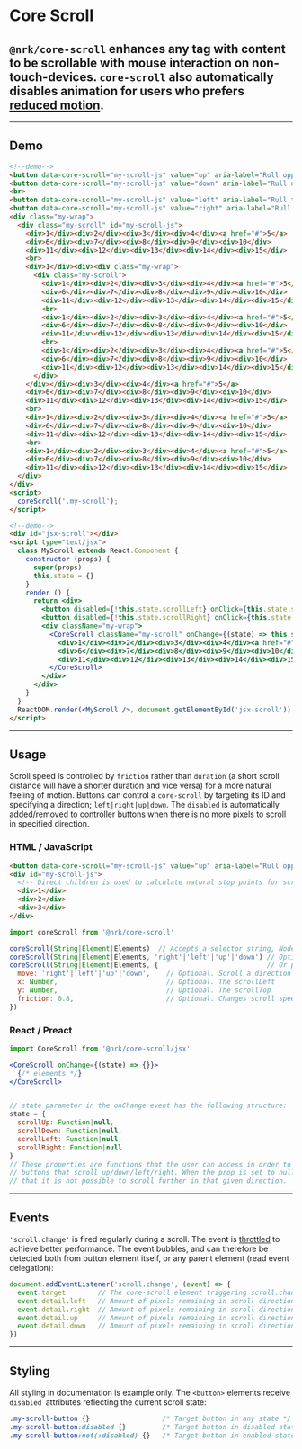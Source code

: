# Core Scroll

## `@nrk/core-scroll` enhances any tag with content to be scrollable with mouse interaction on non-touch-devices. `core-scroll` also automatically disables animation for users who prefers [reduced motion](https://css-tricks.com/introduction-reduced-motion-media-query/).

---

<script src="core-scroll/core-scroll.min.js"></script>
<script src="core-scroll/jsx/index.js"></script>
<style>
  #my-scroll-js { height: 200px }
  .my-wrap { overflow: hidden; white-space: nowrap; border: 1px solid; height: 100% }
  .my-scroll > * { box-sizing: border-box; display: inline-block; vertical-align: top; width: 30%; height: 90px; padding: 10px; border: 1px solid; margin: 10px; transition: 1s }
</style>

## Demo

```html
<!--demo-->
<button data-core-scroll="my-scroll-js" value="up" aria-label="Rull opp">&uarr;</button>
<button data-core-scroll="my-scroll-js" value="down" aria-label="Rull ned">&darr;</button>
<br>
<button data-core-scroll="my-scroll-js" value="left" aria-label="Rull til venstre">&larr;</button>
<button data-core-scroll="my-scroll-js" value="right" aria-label="Rull til høyre">&rarr;</button>
<div class="my-wrap">
  <div class="my-scroll" id="my-scroll-js">
    <div>1</div><div>2</div><div>3</div><div>4</div><a href="#">5</a>
    <div>6</div><div>7</div><div>8</div><div>9</div><div>10</div>
    <div>11</div><div>12</div><div>13</div><div>14</div><div>15</div>
    <br>
    <div>1</div><div><div class="my-wrap">
      <div class="my-scroll">
        <div>1</div><div>2</div><div>3</div><div>4</div><a href="#">5</a>
        <div>6</div><div>7</div><div>8</div><div>9</div><div>10</div>
        <div>11</div><div>12</div><div>13</div><div>14</div><div>15</div>
        <br>
        <div>1</div><div>2</div><div>3</div><div>4</div><a href="#">5</a>
        <div>6</div><div>7</div><div>8</div><div>9</div><div>10</div>
        <div>11</div><div>12</div><div>13</div><div>14</div><div>15</div>
        <br>
        <div>1</div><div>2</div><div>3</div><div>4</div><a href="#">5</a>
        <div>6</div><div>7</div><div>8</div><div>9</div><div>10</div>
        <div>11</div><div>12</div><div>13</div><div>14</div><div>15</div>
      </div>
    </div></div><div>3</div><div>4</div><a href="#">5</a>
    <div>6</div><div>7</div><div>8</div><div>9</div><div>10</div>
    <div>11</div><div>12</div><div>13</div><div>14</div><div>15</div>
    <br>
    <div>1</div><div>2</div><div>3</div><div>4</div><a href="#">5</a>
    <div>6</div><div>7</div><div>8</div><div>9</div><div>10</div>
    <div>11</div><div>12</div><div>13</div><div>14</div><div>15</div>
    <br>
    <div>1</div><div>2</div><div>3</div><div>4</div><a href="#">5</a>
    <div>6</div><div>7</div><div>8</div><div>9</div><div>10</div>
    <div>11</div><div>12</div><div>13</div><div>14</div><div>15</div>
  </div>
</div>
<script>
  coreScroll('.my-scroll');
</script>
```

```html
<!--demo-->
<div id="jsx-scroll"></div>
<script type="text/jsx">
  class MyScroll extends React.Component {
    constructor (props) {
      super(props)
      this.state = {}
    }
    render () {
      return <div>
        <button disabled={!this.state.scrollLeft} onClick={this.state.scrollLeft}>Left JSX</button>
        <button disabled={!this.state.scrollRight} onClick={this.state.scrollRight}>Right JSX</button>
        <div className="my-wrap">
          <CoreScroll className="my-scroll" onChange={(state) => this.setState(state)}>
            <div>1</div><div>2</div><div>3</div><div>4</div><a href="#">5</a>
            <div>6</div><div>7</div><div>8</div><div>9</div><div>10</div>
            <div>11</div><div>12</div><div>13</div><div>14</div><div>15</div>
          </CoreScroll>
        </div>
      </div>
    }
  }
  ReactDOM.render(<MyScroll />, document.getElementById('jsx-scroll'))
</script>
```

---

## Usage

Scroll speed is controlled by `friction` rather than `duration` (a short scroll distance will have a shorter duration and vice versa) for a more natural feeling of motion. Buttons can control a `core-scroll` by targeting its ID and specifying a direction; `left|right|up|down`. The `disabled` is automatically added/removed to controller buttons when there is no more pixels to scroll in specified direction.

### HTML / JavaScript
```html
<button data-core-scroll="my-scroll-js" value="up" aria-label="Rull opp">&uarr;</button>
<div id="my-scroll-js">
  <!-- Direct children is used to calculate natural stop points for scroll -->
  <div>1</div>
  <div>2</div>
  <div>3</div>
</div>
```
```js
import coreScroll from '@nrk/core-scroll'

coreScroll(String|Element|Elements)  // Accepts a selector string, NodeList, Element or array of Elements,
coreScroll(String|Element|Elements, 'right'|'left'|'up'|'down') // Optionally pass a second argument to cause scroll
coreScroll(String|Element|Elements, {                           // Or pass a object
  move: 'right'|'left'|'up'|'down',    // Optional. Scroll a direction
  x: Number,                           // Optional. The scrollLeft
  y: Number,                           // Optional. The scrollTop
  friction: 0.8,                       // Optional. Changes scroll speed. Defaults to 0.8
})
```

### React / Preact
```jsx
import CoreScroll from '@nrk/core-scroll/jsx'

<CoreScroll onChange={(state) => {}}>
  {/* elements */}
</CoreScroll>


// state parameter in the onChange event has the following structure:
state = {
  scrollUp: Function|null,
  scrollDown: Function|null,
  scrollLeft: Function|null,
  scrollRight: Function|null
}
// These properties are functions that the user can access in order to provide
// buttons that scroll up/down/left/right. When the prop is set to null, it indicates
// that it is not possible to scroll further in that given direction.

```

---

## Events
`'scroll.change'` is fired regularly during a scroll. The event is [throttled](https://css-tricks.com/the-difference-between-throttling-and-debouncing/) to achieve better performance. The event bubbles, and can therefore be detected both from button element itself, or any parent element (read event delegation):


```js
document.addEventListener('scroll.change', (event) => {
  event.target        // The core-scroll element triggering scroll.change event
  event.detail.left   // Amount of pixels remaining in scroll direction left
  event.detail.right  // Amount of pixels remaining in scroll direction right
  event.detail.up     // Amount of pixels remaining in scroll direction up
  event.detail.down   // Amount of pixels remaining in scroll direction down
})
```

---

## Styling
All styling in documentation is example only. The `<button>` elements receive `disabled `attributes reflecting the current scroll state:

```css
.my-scroll-button {}                  /* Target button in any state */
.my-scroll-button:disabled {}         /* Target button in disabled state */
.my-scroll-button:not(:disabled) {}   /* Target button in enabled state */
```
